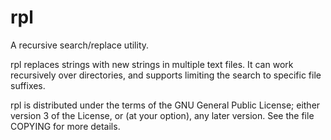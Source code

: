 # rpl

A recursive search/replace utility.

rpl replaces strings with new strings in multiple text files. It can work
recursively over directories, and supports limiting the search to specific
file suffixes.

rpl is distributed under the terms of the GNU General Public License; either
version 3 of the License, or (at your option), any later version. See the
file COPYING for more details.

